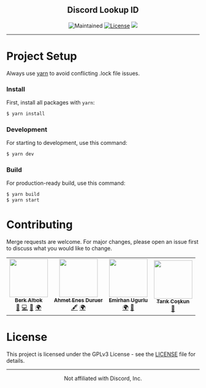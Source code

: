 <h2 align="center">Discord Lookup ID</h2>
<p align="center">
  <img src="https://img.shields.io/maintenance/yes/2022?style=plastic" alt="Maintained">
  <a href="https://github.com/berkaltiok/DiscordID/blob/dev/LICENSE"><img src="https://img.shields.io/github/license/berkaltiok/DiscordID?sanitize=true&style=plastic" alt="License"></a>
  <a title="Crowdin" target="_blank" href="https://crowdin.com/project/lookupguru"><img src="https://badges.crowdin.net/lookupguru/localized.svg"></a>
</p>

---

# Project Setup

Always use <a href="https://yarnpkg.com/">yarn</a> to avoid conflicting .lock file issues.

### Install

First, install all packages with `yarn`:

```bash
$ yarn install
```

### Development

For starting to development, use this command:

```bash
$ yarn dev
```

### Build

For production-ready build, use this command:

```bash
$ yarn build
$ yarn start
```

# Contributing

Merge requests are welcome. For major changes, please open an issue first to discuss what you would like to change.

<table>
  <tr>
    <td align="center">
      <a href="https://github.com/berkaltiok">
        <img src="https://avatars.githubusercontent.com/u/17373485?v=3?s=100" width="100px;" alt=""/><br />
        <sub><b>Berk Altıok</b></sub>
      </a>
      <br />
      <a href="#" title="Maintenance">🚧</a> 
      <a href="#" title="Code">💻</a> 
      <a href="#" title="Design">🎨</a>
      <a href="#" title="Translation">🌍</a>
    </td>
    <td align="center">
      <a href="https://github.com/kahverengi001">
        <img src="https://avatars.githubusercontent.com/u/3341936?v=3?s=100" width="100px;" alt=""/><br />
        <sub><b>Ahmet Enes Duruer</b></sub>
      </a>
      <br />
      <a href="#" title="Content">🖋</a>
      <a href="#" title="Translation">🌍</a>
    </td>
    <td align="center">
      <a href="https://github.com/emrhnugrl">
        <img src="https://avatars.githubusercontent.com/u/71042332?v=3?s=100" width="100px;" alt=""/><br />
        <sub><b>Emirhan Ugurlu</b></sub>
      </a>
      <br />
      <a href="#" title="Translation">🌍</a>
      <a href="#" title="Design">🎨</a>
    </td>
    <td align="center">
      <a href="https://github.com/tarikcoskun">
        <img src="https://avatars.githubusercontent.com/u/44239968?v=3?s=100" width="100px;" alt=""/><br />
        <sub><b>Tarık Coşkun</b></sub>
      </a>
      <br />
      <a href="#" title="Design">🎨</a>
    </td>
  </tr>
</table>

# License

This project is licensed under the GPLv3 License - see the [LICENSE](LICENSE) file for details.

---

<p align="center">Not affiliated with Discord, Inc.</p>
